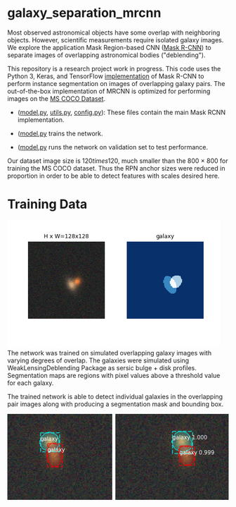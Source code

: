 # galaxy_separation_mrcnn

Most observed astronomical objects have some overlap with neighboring objects. However, scientific measurements require isolated galaxy images. We explore the application Mask Region-based CNN ([Mask R-CNN](https://arxiv.org/abs/1703.06870)) to separate images of overlapping astronomical bodies ("deblending").

This repository is a research project work in progress.
This code uses the Python 3, Keras, and TensorFlow [implementation](https://github.com/matterport/Mask_RCNN) of Mask R-CNN to perform instance segmentation on images of overlapping galaxy pairs. The out-of-the-box implementation of MRCNN is optimized for performing images on the [MS COCO Dataset](http://cocodataset.org/#home). 

* ([model.py](mrcnn/model.py), [utils.py](mrcnn/utils.py), [config.py](mrcnn/config.py)): These files contain the main Mask RCNN implementation. 

* ([model.py](scripts/train.py) trains the network.

* ([model.py](scripts/evaluate.py) runs the network on validation set to test performance.

Our dataset image size is $120 times 120$, much smaller than the 800 $\times$ 800 for training the MS COCO dataset. Thus the RPN anchor sizes were reduced in proportion in order to be able to detect features with scales desired here.  

# Training Data

![](images/data.png)
The network was trained on simulated overlapping galaxy images with varying degrees of overlap. The galaxies were simulated using WeakLensingDeblending Package as sersic bulge + disk profiles. Segmentation maps are regions with pixel values above a threshold value for each galaxy.

The trained network is able to detect individual galaxies in the overlapping pair images along with producing a segmentation mask and bounding box.

![](images/good_eg.png)